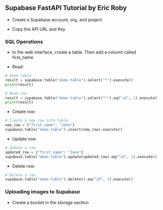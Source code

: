 ## Supabase FastAPI Tutorial by Eric Roby

- Create a Supabase account, org, and project
  
- Copy the API URL and Key

### SQL Operations

- In the web interface, create a table. Then add a column called first_name

- Read: 
```python
# Read table
result = supabase.table("demo-table").select("*").execute()
print(result)

# Read row
result = supabase.table("demo-table").select("*").eq("id", 1).execute()
print(result)
```

- Create row:
```python
# Create a new row into table
new_row = {"first_name": "John"}
supabase.table("demo-table").insert(new_row).execute()
```

- Update row:
```python
# Update a row
updated_row = {"first_name": "Jane"}
supabase.table("demo-table").update(updated_row).eq("id", 1).execute()
```

- Delete row:
```python
# Delete a row
supabase.table("demo-table").delete().eq("id", 1).execute()
```



### Uploading images to Supabase

- Create a bucket in the storage section